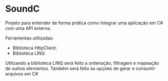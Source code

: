 # SoundC

Projeto para entender de forma prática como integrar uma aplicação em C# com uma API externa.

Ferramentas utilizadas:
- Biblioteca HttpClient;
- Biblioteca LINQ

Utilizando a biblioteca LINQ será feito a ordenação, filtragem e mapeação de outros elementos. Também será feito as opções de gerar e consumir arquivos em C#
